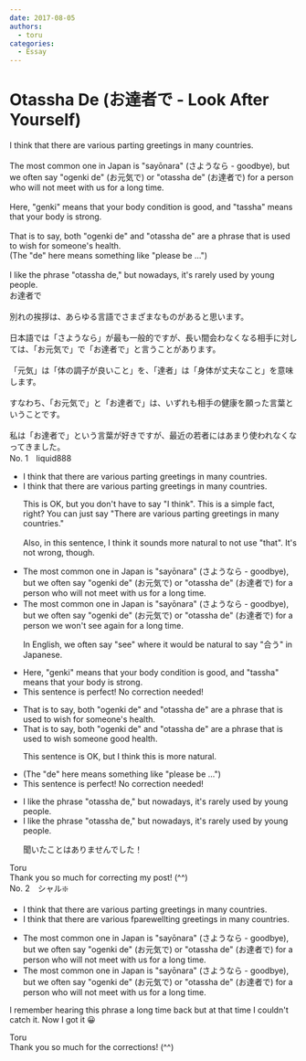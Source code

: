 ```yaml
---
date: 2017-08-05
authors:
  - toru
categories:
  - Essay
---
```


<h1 id="subject_show">Otassha De (お達者で - Look After Yourself)</h1>
<div class="date" hidden>Aug 5, 2017 15:06</div>
<div id="post"><div id="body_show_ori">
I think that there are various parting greetings in many countries.<br/><br/>The most common one in Japan is "sayōnara" (さようなら - goodbye), but we often say "ogenki de" (お元気で) or "otassha de" (お達者で) for a person who will not meet with us for a long time.<br/><br/>Here, "genki" means that your body condition is good, and "tassha" means that your body is strong.<br/><br/>That is to say, both "ogenki de" and "otassha de" are a phrase that is used to wish for someone's health.<br/>(The "de" here means something like "please be ...")<br/><br/>I like the phrase "otassha de," but nowadays, it's rarely used by young people. 
</div></div>

<!-- more -->

<div id="post_ja"><div id="body_show_mo">
お達者で<br/><br/>別れの挨拶は、あらゆる言語でさまざまなものがあると思います。<br/><br/>日本語では「さようなら」が最も一般的ですが、長い間会わなくなる相手に対しては、「お元気で」で「お達者で」と言うことがあります。<br/><br/>「元気」は「体の調子が良いこと」を、「達者」は「身体が丈夫なこと」を意味します。<br/><br/>すなわち、「お元気で」と「お達者で」は、いずれも相手の健康を願った言葉ということです。<br/><br/>私は「お達者で」という言葉が好きですが、最近の若者にはあまり使われなくなってきました。
</div></div>
<div id="block"><div class="first_name"> No. 1　<span class="just_name">liquid888</span></div><div id="block2">
<ul class="correction_field">
<li class="incorrect">I think that there are various parting greetings in many countries.</li>
<li class="corrected correct">
I think <span class="sline">that</span> there are various parting greetings in many countries.
<p class="correction_comment">This is OK, but you don't have to say "I think". This is a simple fact, right? You can just say "There are various parting greetings in many countries."<br/><br/>Also, in this sentence, I think it sounds more natural to not use "that". It's not wrong, though.</p>
</li>
</ul>
<ul class="correction_field">
<li class="incorrect">The most common one in Japan is "sayōnara" (さようなら - goodbye), but we often say "ogenki de" (お元気で) or "otassha de" (お達者で) for a person who will not meet with us for a long time.</li>
<li class="corrected correct">
The most common one in Japan is "sayōnara" (さようなら - goodbye), but we often say "ogenki de" (お元気で) or "otassha de" (お達者で) for a person <span class="f_red">we won't see again for a long time</span>.
<p class="correction_comment">In English, we often say "see" where it would be natural to say "合う" in Japanese.</p>
</li>
</ul>
<ul class="correction_field">
<li class="incorrect">Here, "genki" means that your body condition is good, and "tassha" means that your body is strong.</li>
<li class="corrected perfect">This sentence is perfect! No correction needed!</li>
</ul>
<ul class="correction_field">
<li class="incorrect">That is to say, both "ogenki de" and "otassha de" are a phrase that is used to wish for someone's health.</li>
<li class="corrected correct">
That is to say, both "ogenki de" and "otassha de" are a phrase that is used to wish <span class="f_blue">someone good health</span>.
<p class="correction_comment">This sentence is OK, but I think this is more natural.</p>
</li>
</ul>
<ul class="correction_field">
<li class="incorrect">(The "de" here means something like "please be ...")</li>
<li class="corrected perfect">This sentence is perfect! No correction needed!</li>
</ul>
<ul class="correction_field">
<li class="incorrect">I like the phrase "otassha de," but nowadays, it's rarely used by young people.</li>
<li class="corrected correct">
I like the phrase "otassha de," but nowadays, it's rarely used by young people.
<p class="correction_comment">聞いたことはありませんでした！</p>
</li>
</ul>
</div><div class="name"><span class="just_name">Toru</span><br>
Thank you so much for correcting my post! (^^)
</div>
</div>
<div id="block"><div class="first_name"> No. 2　<span class="just_name">シャル❇️</span></div><div id="block2">
<ul class="correction_field">
<li class="incorrect">I think that there are various parting greetings in many countries.</li>
<li class="corrected correct">
I think that there are various <span class="f_red">f</span><span class="f_gray"><span class="sline">p</span></span>ar<span class="f_red">ewell</span><span class="f_gray"><span class="sline">ting</span></span> greetings in many countries.
</li>
</ul>
<ul class="correction_field">
<li class="incorrect">The most common one in Japan is "sayōnara" (さようなら - goodbye), but we often say "ogenki de" (お元気で) or "otassha de" (お達者で) for a person who will not meet with us for a long time.</li>
<li class="corrected correct">
The most common one in Japan is "sayōnara" (さようなら - goodbye), but we often say "ogenki de" (お元気で) or "otassha de" (お達者で) for a person who will not meet <span class="f_gray"><span class="sline">with</span></span> us for a long time.
</li>
</ul>
<p class="comment_small">
 I remember hearing this phrase a long time back but at that time I couldn't catch it.  Now I got it 😀
</p>

</div><div class="name"><span class="just_name">Toru</span><br>
Thank you so much for the corrections! (^^)
</div>
</div>
